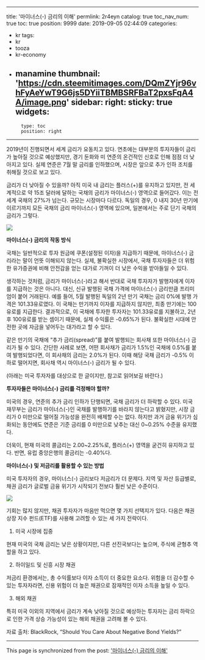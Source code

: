 
---
title: '마이너스(-) 금리의 이해'
permlink: 2r4eyn
catalog: true
toc_nav_num: true
toc: true
position: 9999
date: 2019-09-05 02:44:09
categories:
- kr
tags:
- kr
- tooza
- kr-economy
- manamine
thumbnail: 'https://cdn.steemitimages.com/DQmZYjr96vhFyAeYwT9G6js5DYiiTBMBSRFBaT2pxsFqA4A/image.png'
sidebar:
    right:
        sticky: true
widgets:
    -
        type: toc
        position: right
---


2019년이 진행되면서 세계 금리가 요동치고 있다. 연초에는 대부분의 투자자들이 금리가 높아질 것으로 예상했지만, 경기 둔화와 미 연준의 온건적인 신호로 인해 점점 더 낮아지고 있다. 실제 연준은 7월 말 금리를 인하했으며, 시장은 앞으로 추가 인하 조치를 취해질 것으로 보고 있다.​

금리가 더 낮아질 수 있을까? 아직 미국 내 금리는 플러스(+)를 유지하고 있지만, 전 세계적으로 약 15조 달러에 달하는 국채의 금리가 마이너스(-) 영역으로 들어갔다. 이는 전 세계 국채의 27%가 넘는다. 규모는 시장마다 다르다. 독일의 경우, 0 내지 30년 만기에 이르기까지 모든 국채의 금리 마이너스(-) 영역에 있으며, 일본에서는 주로 단기 국채의 금리가 그렇다.

![](https://cdn.steemitimages.com/DQmZYjr96vhFyAeYwT9G6js5DYiiTBMBSRFBaT2pxsFqA4A/image.png)

**마이너스(-) 금리의 작동 방식**​

국채는 일반적으로 투자 원금에 쿠폰(설정된 이자)을 지급하기 때문에, 마이너스(-) 금리라는 말이 언뜻 이해되지 않는다. 실제, 불확실한 시장에서, 국채 투자자들은 더 위험한 유가증권에 비해 안전감을 얻는 대가로 기꺼이 더 낮은 수익을 받아들일 수 있다.​

생각하는 것처럼, 금리가 마이너스(-)라고 해서 반대로 국채 투자자가 발행자에게 이자를 지급하는 것은 아니다. 대신, 신규 발행된 국채 가격에 마이너스(-) 금리만큼 프리미엄이 붙어 거래된다. 예를 들어, 5월 발행된 독일의 2년 만기 국채는 금리 0%에 발행 가격은 101.33유로였다. 이 국채는 만기까지 이자를 지급하지 않지만, 최종 만기에는 100유로를 지급한다. 결과적으로, 이 국채에 투자한 투자자는 101.33유로를 지불하고, 2년 후 100유로를 받는 셈이기 때문에, 실제 수익률은 -0.65%가 된다. 불확실한 시대에 안전한 곳에 자금을 넣어두는 대가라고 할 수 있다.​

같은 만기의 국채에 “추가 금리(spread)”를 붙여 발행되는 회사채 또한 마이너스(-) 금리가 될 수 있다. 간단한 사례로 보면, 어떤 회사채가 금리가 1.5%인 국채에 0.5%를 붙여 발행되었다면, 이 회사채의 금리는 2.0%가 된다. 이때 해당 국채 금리가 -0.5% 이하로 떨어지면, 회사채 역시 마이너스(-) 금리가 될 수 있다.​

(아래는 미국 투자자를 대상으로 한 글이지만, 참고로 읽어보길 바란다.)​

**투자자들은 마이너스(-) 금리를 걱정해야 할까?**​

미국의 경우, 연준의 추가 금리 인하가 단행되면, 국채 금리가 더 하락할 수 있다. 미국 재무부는 금리가 마이너스(-)인 국채를 발행하기를 바라지 않는다고 밝혔지만, 시장 금리가 0 미만으로 떨어질 가능성을 완전히 배제할 수는 없다. 하지만 과거 금융 위기가 심화되는 동안에도 연준은 기준 금리를 0 미만으로 낮추는 대신 0~0.25% 수준을 유지했다.​

더욱이, 현재 미국의 콜금리는 2.00~2.25%로, 플러스(+) 영역을 굳건히 유지하고 있다. 반면, 유럽 중앙은행의 콜금리는 -0.40%다.
​

**마이너스(-) 및 저금리를 활용할 수 있는 방법**​

미국 투자자의 경우, 마이너스(-) 금리보다 저금리가 더 문제다. 지역 및 자산 등급별로, 채권 금리가 글로벌 금융 위기가 시작되기 전보다 훨씬 낮은 수준이다.

![](https://cdn.steemitimages.com/DQmTVioSzinDe8zHpdkMxHd8MHVubNGCPnkrKW33MYRzWSU/image.png)

기회는 많지 않지만, 채권 투자자가 마음만 먹으면 몇 가지 선택지가 있다. 다음은 채권 상장 지수 펀드(ETF)를 사용해 고려할 수 있는 세 가지 전략이다.​

1) 미국 시장에 집중​

현재 미국의 국채 금리는 낮은 상황이지만, 다른 선진국보다는 높으며, 주식에 균형추 역할을 하고 있다.​

2) 하이일드 및 신흥 시장 채권​

저금리 환경에서는, 총 수익률보다 이자 소득이 더 중요한 요소다. 위험을 더 감수할 수 있는 투자자라면, 신용 위험이 더 높은 채권으로 잠재적인 이자 소득을 높일 수 있다.​

3) 해외 채권​

특히 미국 이외의 지역에서 금리가 계속 낮아질 것으로 예상하는 투자자는 금리 하락으로 인한 가격 상승 가능성이 있는 해외 채권을 고려해 볼 수 있다.​

자료 출처: BlackRock, “Should You Care About Negative Bond Yields?”

- - -

This page is synchronized from the post: ['마이너스(-) 금리의 이해'](https://steemit.com/@pius.pius/2r4eyn)
